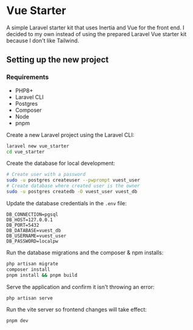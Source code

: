 # Vue Starter

A simple Laravel starter kit that uses Inertia and Vue for the front end. I decided to my own instead of using the prepared Laravel Vue starter kit because I don't like Tailwind.

## Setting up the new project

### Requirements

- PHP8+
- Laravel CLI
- Postgres
- Composer
- Node
- pnpm

Create a new Laravel project using the Laravel CLI:

```bash
laravel new vue_starter
cd vue_starter
```

Create the database for local development:

```bash
# Create user with a password
sudo -u postgres createuser --pwprompt vuest_user
# Create database where created user is the owner
sudo -u postgres createdb -O vuest_user vuest_db
```

Update the database credentials in the `.env` file:

```env
DB_CONNECTION=pgsql
DB_HOST=127.0.0.1
DB_PORT=5432
DB_DATABASE=vuest_db
DB_USERNAME=vuest_user
DB_PASSWORD=localpw
```

Run the database migrations and the composer & npm installs:

```bash
php artisan migrate
composer install
pnpm install && pnpm build
```

Serve the application and confirm it isn't throwing an error:

```bash
php artisan serve
```

Run the vite server so frontend changes will take effect:

```bash
pnpm dev
```
